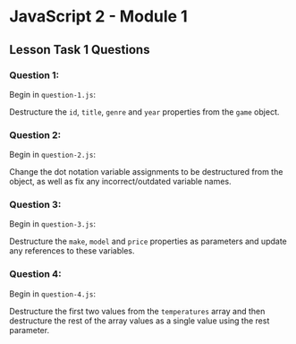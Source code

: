 # JavaScript 2 - Module 1

## Lesson Task 1 Questions

### Question 1:

Begin in `question-1.js`:

Destructure the `id`, `title`, `genre` and `year` properties from the `game` object.

### Question 2:

Begin in `question-2.js`:

Change the dot notation variable assignments to be destructured from the object, as well as fix any incorrect/outdated variable names.

### Question 3:

Begin in `question-3.js`:

Destructure the `make`, `model` and `price` properties as parameters and update any references to these variables.

### Question 4:

Begin in `question-4.js`:

Destructure the first two values from the `temperatures` array and then destructure the rest of the array values as a single value using the rest parameter.
